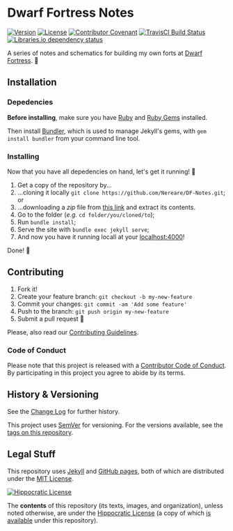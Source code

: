 # Dwarf Fortress Notes

[![Version](https://img.shields.io/badge/Version-0.4.6-orange)](https://github.com/Nereare/DF-Notes)
[![License](https://img.shields.io/badge/license-Hippocratic%20License%20v1.2-red)](LICENSE.md)
[![Contributor Covenant](https://img.shields.io/badge/Contributor%20Covenant-v1.4%20adopted-ff69b4.svg)](CODE-OF-CONDUCT.md)
[![TravisCI Build Status](https://img.shields.io/travis/Nereare/DF-Notes/master)](https://travis-ci.org/Nereare/DF-Notes)
[![Libraries.io dependency status](https://img.shields.io/librariesio/github/Nereare/DF-Notes)](https://libraries.io/github/Nereare/DF-Notes)

A series of notes and schematics for building my own forts at [Dwarf Fortress](http://www.bay12games.com/dwarves/). :mount_fuji:

## Installation

### Depedencies

**Before installing**, make sure you have [Ruby](https://www.ruby-lang.org/) and [Ruby Gems](https://rubygems.org/) installed.

Then install [Bundler](https://bundler.io/), which is used to manage Jekyll's gems, with `gem install bundler` from your command line tool.

### Installing

Now that you have all depedencies on hand, let's get it running! :runner:

1. Get a copy of the repository by...
  1. ...cloning it locally `git clone https://github.com/Nereare/DF-Notes.git`; or
  2. ...downloading a *zip* file from [this link](https://github.com/Nereare/DF-Notes/archive/master.zip) and extract its contents.
2. Go to the folder (*e.g.* `cd folder/you/cloned/to`);
3. Run `bundle install`;
4. Serve the site with `bundle exec jekyll serve`;
5. And now you have it running locall at your [localhost:4000](localhost:4000)!

Done! :tada:

## Contributing

1. Fork it!
2. Create your feature branch: `git checkout -b my-new-feature`
3. Commit your changes: `git commit -am 'Add some feature'`
4. Push to the branch: `git push origin my-new-feature`
5. Submit a pull request :tada:

Please, also read our [Contributing Guidelines](CONTRIBUTING.md).

### Code of Conduct

Please note that this project is released with a [Contributor Code of Conduct](CODE-OF-CONDUCT.md). By participating in this project you agree to abide by its terms.

## History & Versioning

See the [Change Log](CHANGELOG.md) for further history.

This project uses [SemVer](http://semver.org/) for versioning. For the versions available, see the [tags on this repository](https://github.com/Nereare/DF-Notes/tags).

## Legal Stuff

This repository uses [Jekyll](https://jekyllrb.com/) and [GitHub pages](https://github.com/github/pages-gem), both of which are distributed under the [MIT License](https://opensource.org/licenses/MIT).

[![Hippocratic License](https://i.imgur.com/DEKS3nm.png)](LICENSE.md)

The **contents** of this repository (its texts, images, and organization), unless noted otherwise, are under the [Hippocratic License](https://firstdonoharm.dev/) (a copy of which [is available](LICENSE.md) under this repository).
